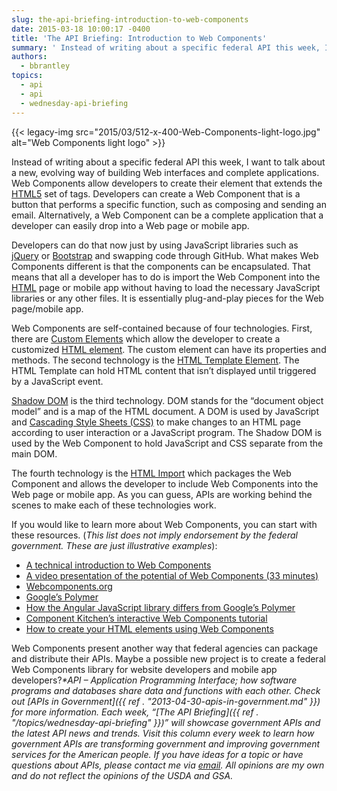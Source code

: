 ```yaml
---
slug: the-api-briefing-introduction-to-web-components
date: 2015-03-18 10:00:17 -0400
title: 'The API Briefing: Introduction to Web Components'
summary: ' Instead of writing about a specific federal API this week, I want to talk about a new, evolving way of building Web interfaces and complete applications. Web Components allow developers to create their element that extends the HTML5 set of tags. Developers can create a Web Component'
authors:
  - bbrantley
topics:
  - api
  - api
  - wednesday-api-briefing
---
```


{{< legacy-img src="2015/03/512-x-400-Web-Components-light-logo.jpg" alt="Web Components light logo" >}}

Instead of writing about a specific federal API this week, I want to talk about a new, evolving way of building Web interfaces and complete applications. Web Components allow developers to create their element that extends the <a href="http://en.wikipedia.org/wiki/HTML5" target="_blank">HTML5</a> set of tags. Developers can create a Web Component that is a button that performs a specific function, such as composing and sending an email. Alternatively, a Web Component can be a complete application that a developer can easily drop into a Web page or mobile app.

Developers can do that now just by using JavaScript libraries such as <a href="http://jquery.com/" target="_blank">jQuery</a> or <a href="http://getbootstrap.com/" target="_blank">Bootstrap</a> and swapping code through GitHub. What makes Web Components different is that the components can be encapsulated. That means that all a developer has to do is import the Web Component into the <a href="http://en.wikipedia.org/wiki/HTML" target="_blank">HTML</a> page or mobile app without having to load the necessary JavaScript libraries or any other files. It is essentially plug-and-play pieces for the Web page/mobile app.

Web Components are self-contained because of four technologies. First, there are <a href="https://developer.mozilla.org/en-US/docs/Web/Web_Components/Custom_Elements" target="_blank">Custom Elements</a> which allow the developer to create a customized <a href="http://en.wikipedia.org/wiki/HTML_element" target="_blank">HTML element</a>. The custom element can have its properties and methods. The second technology is the <a href="https://developer.mozilla.org/en-US/docs/Web/HTML/Element/template" target="_blank">HTML Template Element</a>. The HTML Template can hold HTML content that isn’t displayed until triggered by a JavaScript event.

<a href="https://developer.mozilla.org/en-US/docs/Web/Web_Components/Shadow_DOM" target="_blank">Shadow DOM</a> is the third technology. DOM stands for the “document object model” and is a map of the HTML document. A DOM is used by JavaScript and <a href="http://en.wikipedia.org/wiki/Cascading_Style_Sheets" target="_blank">Cascading Style Sheets (CSS)</a> to make changes to an HTML page according to user interaction or a JavaScript program. The Shadow DOM is used by the Web Component to hold JavaScript and CSS separate from the main DOM.

The fourth technology is the <a href="https://developer.mozilla.org/en-US/docs/Web/Web_Components/HTML_Imports" target="_blank">HTML Import</a> which packages the Web Component and allows the developer to include Web Components into the Web page or mobile app. As you can guess, APIs are working behind the scenes to make each of these technologies work.

If you would like to learn more about Web Components, you can start with these resources. (_This list does not imply endorsement by the federal government. These are just illustrative examples_):

  * <a href="http://tech.pro/blog/1940/getting-started-with-web-components" target="_blank">A technical introduction to Web Components</a>
  * <a href="https://www.youtube.com/watch?v=fqULJBBEVQE&feature=youtu.be" target="_blank">A video presentation of the potential of Web Components (33 minutes)</a>
  * <a href="http://webcomponents.org/" target="_blank">Webcomponents.org</a>
  * <a href="https://www.polymer-project.org/0.5/" target="_blank">Google’s Polymer</a>
  * <a href="http://www.binpress.com/blog/2014/06/26/polymer-vs-angular/" target="_blank">How the Angular JavaScript library differs from Google’s Polymer</a>
  * <a href="http://component.kitchen/tutorial" target="_blank">Component Kitchen’s interactive Web Components tutorial</a>
  * <a href="http://webdesign.tutsplus.com/articles/how-to-create-your-own-html-elements-with-web-components--cms-21524" target="_blank">How to create your HTML elements using Web Components</a>

Web Components present another way that federal agencies can package and distribute their APIs. Maybe a possible new project is to create a federal Web Components library for website developers and mobile app developers?_*API – Application Programming Interface; how software programs and databases share data and functions with each other. Check out [APIs in Government]({{ ref . "2013-04-30-apis-in-government.md" }}) for more information._
_Each week, “[The API Briefing]({{ ref . "/topics/wednesday-api-briefing" }})” will showcase government APIs and the latest API news and trends. Visit this column every week to learn how government APIs are transforming government and improving government services for the American people. If you have ideas for a topic or have questions about APIs, please contact me via <a href="mailto:%20bill@billbrantley.com" target="_blank">email</a>. All opinions are my own and do not reflect the opinions of the USDA and GSA._